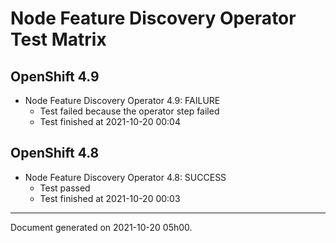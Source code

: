
Node Feature Discovery Operator Test Matrix
===========================================

OpenShift 4.9
-------------


* Node Feature Discovery Operator 4.9: FAILURE
  - Test failed because the operator step failed
  - Test finished at 2021-10-20 00:04

OpenShift 4.8
-------------


* Node Feature Discovery Operator 4.8: SUCCESS
  - Test passed
  - Test finished at 2021-10-20 00:03


---
Document generated on 2021-10-20 05h00.
